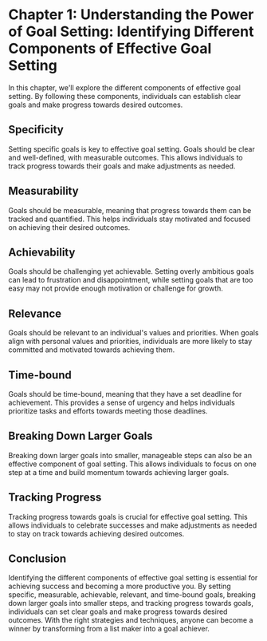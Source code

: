 Chapter 1: Understanding the Power of Goal Setting: Identifying Different Components of Effective Goal Setting
==============================================================================================================

In this chapter, we'll explore the different components of effective goal setting. By following these components, individuals can establish clear goals and make progress towards desired outcomes.

Specificity
-----------

Setting specific goals is key to effective goal setting. Goals should be clear and well-defined, with measurable outcomes. This allows individuals to track progress towards their goals and make adjustments as needed.

Measurability
-------------

Goals should be measurable, meaning that progress towards them can be tracked and quantified. This helps individuals stay motivated and focused on achieving their desired outcomes.

Achievability
-------------

Goals should be challenging yet achievable. Setting overly ambitious goals can lead to frustration and disappointment, while setting goals that are too easy may not provide enough motivation or challenge for growth.

Relevance
---------

Goals should be relevant to an individual's values and priorities. When goals align with personal values and priorities, individuals are more likely to stay committed and motivated towards achieving them.

Time-bound
----------

Goals should be time-bound, meaning that they have a set deadline for achievement. This provides a sense of urgency and helps individuals prioritize tasks and efforts towards meeting those deadlines.

Breaking Down Larger Goals
--------------------------

Breaking down larger goals into smaller, manageable steps can also be an effective component of goal setting. This allows individuals to focus on one step at a time and build momentum towards achieving larger goals.

Tracking Progress
-----------------

Tracking progress towards goals is crucial for effective goal setting. This allows individuals to celebrate successes and make adjustments as needed to stay on track towards achieving desired outcomes.

Conclusion
----------

Identifying the different components of effective goal setting is essential for achieving success and becoming a more productive you. By setting specific, measurable, achievable, relevant, and time-bound goals, breaking down larger goals into smaller steps, and tracking progress towards goals, individuals can set clear goals and make progress towards desired outcomes. With the right strategies and techniques, anyone can become a winner by transforming from a list maker into a goal achiever.
